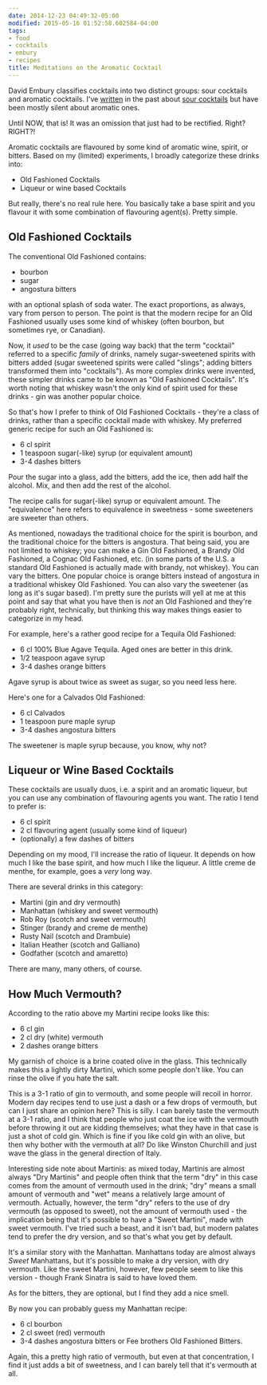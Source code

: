 ```yaml
---
date: 2014-12-23 04:49:32-05:00
modified: 2015-05-16 01:52:58.602584-04:00
tags:
- food
- cocktails
- embury
- recipes
title: Meditations on the Aromatic Cocktail
---
```


David Embury classifies cocktails into two distinct groups: sour cocktails
and aromatic cocktails. I've [written][1] in the past about
[sour cocktails][2] but have been mostly silent about aromatic ones.

Until NOW, that is! It was an omission that just had to be rectified.
Right? RIGHT?!

Aromatic cocktails are flavoured by some kind of aromatic wine, spirit, or
bitters. Based on my (limited) experiments, I broadly categorize these
drinks into:

 * Old Fashioned Cocktails
 * Liqueur or wine based Cocktails

But really, there's no real rule here.  You basically take a base spirit and
you flavour it with some combination of flavouring agent(s). Pretty simple.

## Old Fashioned Cocktails

The conventional Old Fashioned contains:
 
 * bourbon
 * sugar
 * angostura bitters

with an optional splash of soda water.  The exact proportions, as always,
vary from person to person.  The point is that the modern recipe for an Old
Fashioned usually uses some kind of whiskey (often bourbon, but sometimes
rye, or Canadian).

Now, it *used* to be the case (going way back) that the term "cocktail"
referred to a specific *family* of drinks, namely sugar-sweetened spirits
with bitters added (sugar sweetened spirits were called "slings"; adding
bitters transformed them into "cocktails").  As more complex drinks were
invented, these simpler drinks came to be known as "Old Fashioned
Cocktails".  It's worth noting that whiskey wasn't the only kind of spirit
used for these drinks - gin was another popular choice.

So that's how I prefer to think of Old Fashioned Cocktails - they're a class
of drinks, rather than a specific cocktail made with whiskey.  My preferred
generic recipe for such an Old Fashioned is:

 * 6 cl spirit
 * 1 teaspoon sugar(-like) syrup (or equivalent amount)
 * 3-4 dashes bitters

Pour the sugar into a glass, add the bitters, add the ice, then add half the
alcohol. Mix, and then add the rest of the alcohol.

The recipe calls for sugar(-like) syrup or equivalent amount.  The
"equivalence" here refers to equivalence in sweetness - some sweeteners are
sweeter than others.

As mentioned, nowadays the traditional choice for the spirit is bourbon, and
the traditional choice for the bitters is angostura.  That being said, you
are not limited to whiskey; you can make a Gin Old Fashioned, a Brandy Old
Fashioned, a Cognac Old Fashioned, etc. (in some parts of the U.S. a
standard Old Fashioned is actually made with brandy, not whiskey).  You can
vary the bitters.  One popular choice is orange bitters instead of angostura
in a traditional whiskey Old Fashioned.  You can also vary the sweetener (as
long as it's sugar based).  I'm pretty sure the purists will yell at me at
this point and say that what you have then is *not* an Old Fashioned and
they're probably right, technically, but thinking this way makes things
easier to categorize in my head.

For example, here's a rather good recipe for a Tequila Old Fashioned:

 * 6 cl 100% Blue Agave Tequila.  Aged ones are better in this drink.
 * 1/2 teaspoon agave syrup
 * 3-4 dashes orange bitters

Agave syrup is about twice as sweet as sugar, so you need less here.

Here's one for a Calvados Old Fashioned:

 * 6 cl Calvados
 * 1 teaspoon pure maple syrup
 * 3-4 dashes angostura bitters

The sweetener is maple syrup because, you know, why not?

## Liqueur or Wine Based Cocktails

These cocktails are usually duos, i.e. a spirit and an aromatic liqueur, but
you can use any combination of flavouring agents you want.  The ratio I tend
to prefer is:

 * 6 cl spirit
 * 2 cl flavouring agent (usually some kind of liqueur)
 * (optionally) a few dashes of bitters

Depending on my mood, I'll increase the ratio of liqueur.  It depends on how
much I like the base spirit, and how much I like the liqueur.  A little
creme de menthe, for example, goes a *very* long way.

There are several drinks in this category:

 * Martini (gin and dry vermouth)
 * Manhattan (whiskey and sweet vermouth)
 * Rob Roy (scotch and sweet vermouth)
 * Stinger (brandy and creme de menthe)
 * Rusty Nail (scotch and Drambuie)
 * Italian Heather (scotch and Galliano)
 * Godfather (scotch and amaretto)

There are many, many others, of course.

## How Much Vermouth?

According to the ratio above my Martini recipe looks like this:

 * 6 cl gin
 * 2 cl dry (white) vermouth
 * 2 dashes orange bitters

My garnish of choice is a brine coated olive in the glass.  This technically
makes this a lightly dirty Martini, which some people don't like.  You can
rinse the olive if you hate the salt.

This is a 3-1 ratio of gin to vermouth, and some people will recoil in
horror.  Modern day recipes tend to use just a dash or a few drops of
vermouth, but can I just share an opinion here?  This is silly.  I can
barely taste the vermouth at a 3-1 ratio, and I think that people who just
coat the ice with the vermouth before throwing it out are kidding
themselves; what they have in that case is just a shot of cold gin.  Which
is fine if you like cold gin with an olive, but then why bother with the
vermouth at all?  Do like Winston Churchill and just wave the glass in the
general direction of Italy.

Interesting side note about Martinis: as mixed today, Martinis are almost
always "Dry Martinis" and people often think that the term "dry" in this
case comes from the amount of vermouth used in the drink; "dry" means a
small amount of vermouth and "wet" means a relatively large amount of
vermouth. Actually, however, the term "dry" refers to the use of dry vermouth
(as opposed to sweet), not the amount of vermouth used - the implication
being that it's possible to have a "Sweet Martini", made with sweet
vermouth. I've tried such a beast, and it isn't bad, but modern palates tend
to prefer the dry version, and so that's what you get by default.

It's a similar story with the Manhattan. Manhattans today are almost always
*Sweet* Manhattans, but it's possible to make a dry version, with dry
vermouth. Like the sweet Martini, however, few people seem to like this
version - though Frank Sinatra is said to have loved them.

As for the bitters, they are optional, but I find they add a nice smell.

By now you can probably guess my Manhattan recipe:

 * 6 cl bourbon
 * 2 cl sweet (red) vermouth
 * 3-4 dashes angostura bitters or Fee brothers Old Fashioned Bitters.

Again, this a pretty high ratio of vermouth, but even at that concentration, I
find it just adds a bit of sweetness, and I can barely tell that it's
vermouth at all.

[1]: /2012/09/14/embury-sours
[2]: /2014/12/22/more-sour-cocktails
[3]: http://en.wikipedia.org/wiki/The_Fine_Art_of_Mixing_Drinks
